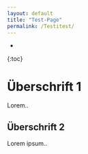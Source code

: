 ```yaml
---
layout: default
title: "Test-Page"
permalink: /Testitest/
---
```


* 
{:toc}



# Überschrift 1
Lorem.. 

## Überschrift 2
Lorem ipsum..
